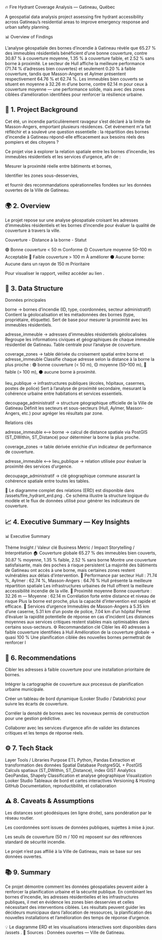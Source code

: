 🔥 Fire Hydrant Coverage Analysis — Gatineau, Québec

A geospatial data analysis project assessing fire hydrant accessibility across Gatineau’s residential areas to improve emergency response and urban safety planning.

📊 Overview of Findings

L’analyse géospatiale des bornes d’incendie à Gatineau révèle que 65.27 % des immeubles résidentiels bénéficient d’une bonne couverture, contre 30.87 % à couverture moyenne, 1.35 % à couverture faible, et 2.52 % sans borne à proximité.
Le secteur de Hull affiche la meilleure performance (71.74 % d’adresses bien couvertes) et seulement 0.20 % à faible couverture, tandis que Masson-Angers et Aylmer présentent respectivement 64.76 % et 62.74 %.
Les immeubles bien couverts se situent en moyenne à 32.26 m d’une borne, contre 62.14 m pour ceux à couverture moyenne — une performance solide, mais avec des zones ciblées d’amélioration identifiées pour renforcer la résilience urbaine.

## 🧭 1. Project Background

Cet été, un incendie particulièrement ravageur s’est déclaré à la limite de Masson-Angers, emportant plusieurs résidences.
Cet événement m'a fait réfléchir et a soulevé une question essentielle : la répartition des bornes d’incendie à Gatineau répond-elle efficacement aux besoins réels des pompiers et des citoyens ?

Ce projet vise à explorer la relation spatiale entre les bornes d’incendie, les immeubles résidentiels et les services d’urgence, afin de :

Mesurer la proximité réelle entre bâtiments et bornes,

Identifier les zones sous-desservies,

et fournir des recommandations opérationnelles fondées sur les données ouvertes de la Ville de Gatineau.

## 🌍 2. Overview

Le projet repose sur une analyse géospatiale croisant les adresses d’immeubles résidentiels et les bornes d’incendie pour évaluer la qualité de couverture à travers la ville.

Couverture - Distance à la borne - Statut

🟢 Bonne couverture	 < 50 m	 Conforme
🟡 Couverture moyenne	50–100 m	Acceptable
🔴 Faible couverture	> 100 m	À améliorer
⚫ Aucune borne: 	Aucune dans un rayon de 150 m	Prioritaire

Pour visualiser le rapport, veillez accéder au lien .

## 🧩 3. Data Structure
Données principales

borne → bornes d’incendie (ID, type, coordonnées, secteur administratif)
Contient la géolocalisation et les métadonnées des bornes (type, propriétaire, étiquette).
Sert de base pour mesurer la proximité avec les immeubles résidentiels.

adresse_immeuble → adresses d’immeubles résidentiels géolocalisées
Regroupe les informations civiques et géographiques de chaque immeuble résidentiel de Gatineau.
Table centrale pour l’analyse de couverture.

coverage_zones → table dérivée du croisement spatial entre borne et adresse_immeuble
Classifie chaque adresse selon la distance à la borne la plus proche :
🟢 bonne couverture (< 50 m), 🟡 moyenne (50–100 m), 🔴 faible (> 100 m), ⚫ aucune borne à proximité.

lieu_publique → infrastructures publiques (écoles, hôpitaux, casernes, postes de police)
Sert à l’analyse de proximité secondaire, mesurant la cohérence urbaine entre habitations et services essentiels.

decoupage_administratif → structure géographique officielle de la Ville de Gatineau
Définit les secteurs et sous-secteurs (Hull, Aylmer, Masson-Angers, etc.) pour agréger les résultats par zone.

Relations clés

adresse_immeuble ⟷ borne → calcul de distance spatiale via PostGIS (ST_DWithin, ST_Distance) pour déterminer la borne la plus proche.

coverage_zones → table dérivée enrichie d’un indicateur de performance de couverture.

adresse_immeuble ⟷ lieu_publique → relation utilisée pour évaluer la proximité des services d’urgence.

decoupage_administratif → clé géographique commune assurant la cohérence spatiale entre toutes les tables.

📎 Le diagramme complet des relations (ERD) est disponible dans /assets/fire_hydrant_erd.png
.
Ce schéma illustre la structure logique du modèle et le flux de données utilisé pour générer les indicateurs de couverture.

## 📈 4. Executive Summary — Key Insights

📊 Executive Summary

Thème	Insight / Valeur clé	Business Metric / Impact	Storytelling / Interprétation
🏠 Couverture globale	65.27 % des immeubles bien couverts, 30.87 % moyenne, 1.35 % faible, 2.52 % sans borne	Montre une couverture satisfaisante, mais des poches à risque persistent	La majorité des bâtiments de Gatineau ont accès à une borne, mais certaines zones restent vulnérables aux délais d’intervention.
🧭 Performance par secteur	Hull : 71.74 %, Aylmer : 62.74 %, Masson-Angers : 64.76 %	Hull présente la meilleure répartition spatiale	Les infrastructures urbaines de Hull offrent la meilleure accessibilité incendie de la ville.
📏 Proximité moyenne	Bonne couverture : 32.26 m — Moyenne : 62.14 m	Corrélation forte entre distance et niveau de risque	Plus la borne est proche, plus la capacité d’intervention est rapide et efficace.
🚒 Services d’urgence	Immeubles de Masson-Angers à 5.35 km d’une caserne, 5.31 km d’un poste de police, 7.04 km d’un hôpital	Permet d’évaluer la rapidité potentielle de réponse en cas d’incident	Les distances moyennes aux services critiques restent stables mais optimisables dans certains sous-secteurs.
⚙️ Recommandation clé	Cibler les 40 adresses à faible couverture identifiées à Hull	Amélioration de la couverture globale → quasi 100 %	Une planification ciblée des nouvelles bornes permettrait de renforcer l




## 🧠 6. Recommendations

Cibler les adresses à faible couverture pour une installation prioritaire de bornes.

Intégrer la cartographie de couverture aux processus de planification urbaine municipale.

Créer un tableau de bord dynamique (Looker Studio / Databricks) pour suivre les écarts de couverture.

Corréler la densité de bornes avec les nouveaux permis de construction pour une gestion prédictive.

Collaborer avec les services d’urgence afin de valider les distances critiques et les temps de réponse réels.

## ⚙️ 7. Tech Stack
Layer	Tools / Libraries	Purpose
ETL	Python, Pandas	Extraction et transformation des données
Spatial Database	PostgreSQL + PostGIS	Calculs spatiaux (ST_DWithin, ST_Distance), index GIST
Analytics	GeoPandas, Shapely	Classification et analyse géographique
Visualization	Looker Studio	Tableaux de bord et cartes interactives
Versioning & Hosting	GitHub	Documentation, reproductibilité, et collaboration

## ⚠️ 8. Caveats & Assumptions

Les distances sont géodésiques (en ligne droite), sans pondération par le réseau routier.

Les coordonnées sont issues de données publiques, sujettes à mise à jour.

Les seuils de couverture (50 m / 100 m) reposent sur des références standard de sécurité incendie.

Le projet n’est pas affilié à la Ville de Gatineau, mais se base sur ses données ouvertes.

## 📚 9. Summary

Ce projet démontre comment les données géospatiales peuvent aider à renforcer la planification urbaine et la sécurité publique.
En combinant les bornes d’incendie, les adresses résidentielles et les infrastructures publiques, il met en évidence les zones bien desservies et celles nécessitant des interventions ciblées.
Les résultats peuvent guider les décideurs municipaux dans l’allocation de ressources, la planification des nouvelles installations et l’amélioration des temps de réponse d’urgence.

💡 Le diagramme ERD et les visualisations interactives sont disponibles dans /assets
.
📍 Sources : Données ouvertes — Ville de Gatineau.
